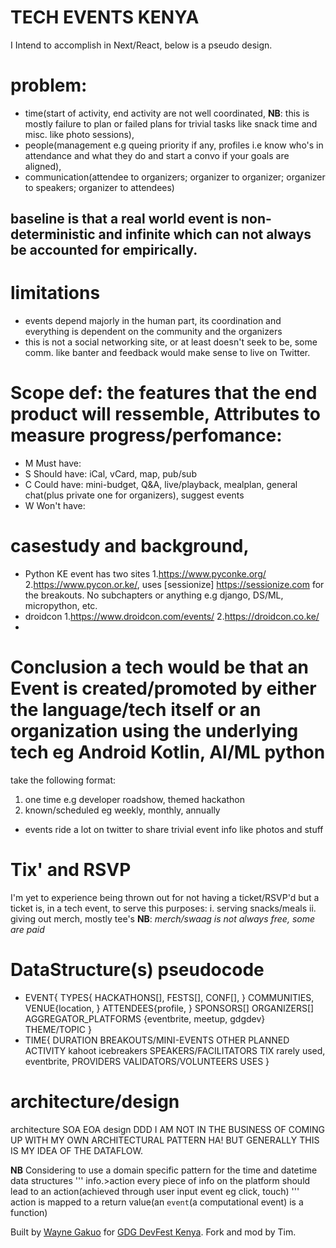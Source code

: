# TECH EVENTS KENYA

I Intend to accomplish in Next/React, below is a pseudo design.  

# problem: 
- time(start of activity, end activity are not well coordinated, **NB**: this is mostly failure to plan or failed plans for trivial tasks like snack time and misc. like photo sessions), 
- people(management e.g queing priority if any, profiles i.e know who's in attendance and what they do and start a convo if your goals are aligned), 
- communication(attendee to organizers; organizer to organizer; organizer to speakers; organizer to attendees)
## baseline is that a real world event is non-deterministic and infinite which can not always be accounted for empirically.
# limitations
- events depend majorly in the human part, its coordination and everything is dependent on the community and the organizers
- this is not a social networking site, or at least doesn't seek to be, some comm. like banter and feedback would make sense to live on Twitter.

# Scope def: the features that the end product will ressemble, Attributes to measure progress/perfomance:
-  M Must have: 
-  S Should have: iCal, vCard, map, pub/sub
-  C Could have: mini-budget, Q&A, live/playback, mealplan, general chat(plus private one for organizers), suggest events
-  W Won't have:

# casestudy and background,
- Python KE event has two sites 1.https://www.pyconke.org/ 2.https://www.pycon.or.ke/, uses [sessionize] https://sessionize.com for the breakouts. No subchapters or anything e.g django, DS/ML, micropython, etc. 
- droidcon 1.https://www.droidcon.com/events/ 2.https://droidcon.co.ke/
- 
# Conclusion  a tech would be that an Event is created/promoted by either the language/tech itself or an organization using the underlying tech eg Android Kotlin, AI/ML python
take the following format:
1. one time e.g developer roadshow, themed hackathon
2. known/scheduled eg weekly, monthly, annually  
- events ride a lot on twitter to share trivial event info like photos and stuff

# Tix' and RSVP
 I'm yet to experience being thrown out for not having a ticket/RSVP'd but a ticket is, in a tech event, to serve this purposes:
  i. serving snacks/meals
  ii. giving out merch, mostly tee's **NB**: *merch/swaag is not always free, some are paid*

# DataStructure(s) pseudocode
- EVENT{
  TYPES{
   HACKATHONS[],
   FESTS[], 
   CONF[],
  } 
  <!-- -->
  COMMUNITIES, 
  VENUE{location, }
  ATTENDEES{profile, }
  SPONSORS[]
  ORGANIZERS[]
  AGGREGATOR_PLATFORMS {eventbrite, meetup, gdgdev}
  THEME/TOPIC
}
- TIME{
DURATION
BREAKOUTS/MINI-EVENTS 
OTHER PLANNED ACTIVITY kahoot icebreakers
SPEAKERS/FACILITATORS
TIX rarely used, eventbrite,
PROVIDERS
VALIDATORS/VOLUNTEERS
USES
}

# architecture/design
architecture SOA EOA
design DDD
I AM NOT IN THE BUSINESS OF COMING UP WITH MY OWN ARCHITECTURAL PATTERN HA! BUT GENERALLY THIS IS MY IDEA OF THE DATAFLOW.

**NB** Considering to use a domain specific pattern for the time and datetime data structures
'''
info.>action every piece of info on the platform should lead to an action(achieved through user input event eg click, touch)
'''
action is mapped to a return value(an `event`(a computational event) is a function)


Built by [Wayne Gakuo](https://waynegakuo.netlify.app/) for [GDG DevFest Kenya](https://twitter.com/devfestkenya).
Fork and mod by Tim.  
